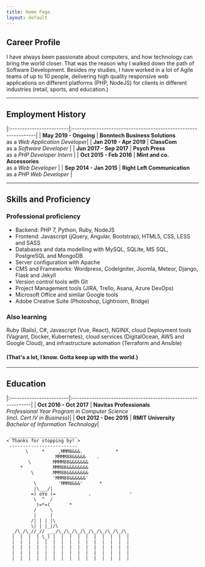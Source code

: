 ```yaml
---
title: Home Page
layout: default
---
```


## Career Profile

I have always been passionate about computers, and how technology can bring
the world closer. That was the reason why I walked down the path of Software
Development. Besides my studies, I have worked in a lot of Agile teams of up to
10 people, delivering high quality responsive web applications on different
platforms (PHP, NodeJS) for clients in different industries (retail, sports,
and education.)

***

## Employment History

|:------------------------|:---------------------------------------------------------------|
| **May 2019 - Ongoing**  | **Bonntech Business Solutions**<br/> as a *Web Application Developer*|
| **Jan 2019 - Apr 2019** | **ClassCom**<br/> as a *Software Developer*                    |
| **Jun 2017 - Sep 2017** | **Psych Press**<br/> as a *PHP Developer Intern*               |
| **Oct 2015 - Feb 2016** | **Mint and co. Accessories**<br/> as a *Web Developer*         |
| **Sep 2014 - Jan 2015** | **Right Left Communication**<br/> as a *PHP Web Developer*     |

***

## Skills and Proficiency

### Professional proficiency

* Backend: PHP 7, Python, Ruby, NodeJS
* Frontend: Javascript (jQuery, Angular, Bootstrap), HTML5, CSS, LESS and SASS
* Databases and data modelling with MySQL, SQLite, MS SQL, PostgreSQL and MongoDB
* Server configuration with Apache
* CMS and Frameworks: Wordpress, CodeIgniter, Joomla, Meteor, Django, Flask and Jekyll
* Version control tools with Git
* Project Management tools (JIRA, Trello, Asana, Azure DevOps)
* Microsoft Office and similar Google tools
* Adobe Creative Suite (Photoshop, Lightroom, Bridge)

### Also learning

Ruby (Rails), C#, Javascript (Vue, React), NGINX, cloud Deployment tools (Vagrant,
Docker, Kubernetes), cloud services (DigitalOcean, AWS and Google Cloud),
and infrastructure automation (Terraform and Ansible)

#### (That's a lot, I know. Gotta keep up with the world.)

***

## Education

|:------------------------|:-------------------------------------------------------------|
| **Oct 2016 - Oct 2017** | **Navitas Professionals**<br/>*Professional Year Program in Computer Science*<br/>(incl. *Cert IV in Business*)|
| **Oct 2012 - Dec 2015** | **RMIT University**<br/>*Bachelor of Information Technology*|

```ascii
 _________________________
< Thanks for stopping by! >
 -------------------------
       \     *     ,MMM8&&&.            *
                  MMMM88&&&&&    .
        \        MMMM88&&&&&&&
     *           MMM88&&&&&&&&
         \       MMM88&&&&&&&&
                 'MMM88&&&&&&'
          \        'MMM8&&&'      *
          |\___/|
         =) oYo (=            .              '
          \  ^  /
           )=*=(       *
          /     \
          |     |
         /| | | |\
         \| | |_|/\
  _/\_/\_//_// ___/\_/\_/\_/\_/\_/\_/\_/\_/\_
  |  |  |  | \_) |  |  |  |  |  |  |  |  |  |
  |  |  |  |  |  |  |  |  |  |  |  |  |  |  |
  |  |  |  |  |  |  |  |  |  |  |  |  |  |  |
  |  |  |  |  |  |  |  |  |  |  |  |  |  |  |
  |  |  |  |  |  |  |  |  |  |  |  |  |  |  |
```
